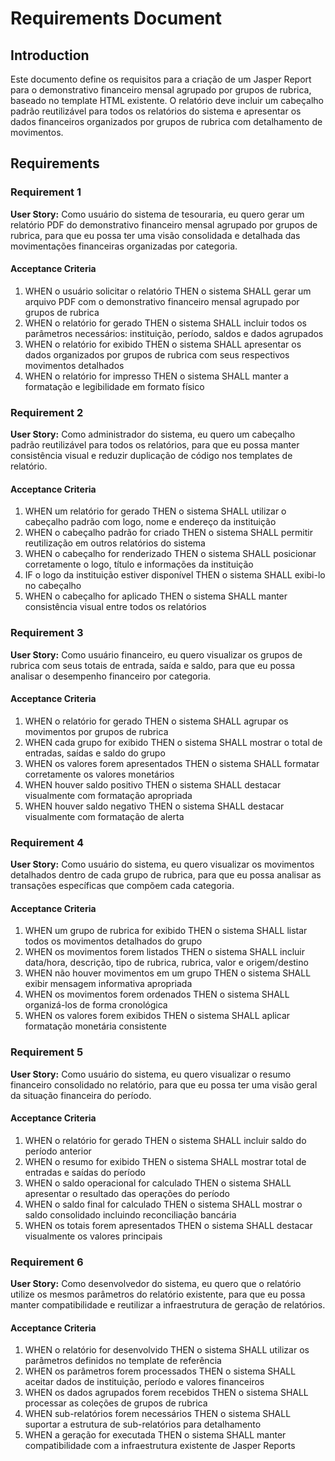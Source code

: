 # Requirements Document

## Introduction

Este documento define os requisitos para a criação de um Jasper Report para o demonstrativo financeiro mensal agrupado por grupos de rubrica, baseado no template HTML existente. O relatório deve incluir um cabeçalho padrão reutilizável para todos os relatórios do sistema e apresentar os dados financeiros organizados por grupos de rubrica com detalhamento de movimentos.

## Requirements

### Requirement 1

**User Story:** Como usuário do sistema de tesouraria, eu quero gerar um relatório PDF do demonstrativo financeiro mensal agrupado por grupos de rubrica, para que eu possa ter uma visão consolidada e detalhada das movimentações financeiras organizadas por categoria.

#### Acceptance Criteria

1. WHEN o usuário solicitar o relatório THEN o sistema SHALL gerar um arquivo PDF com o demonstrativo financeiro mensal agrupado por grupos de rubrica
2. WHEN o relatório for gerado THEN o sistema SHALL incluir todos os parâmetros necessários: instituição, período, saldos e dados agrupados
3. WHEN o relatório for exibido THEN o sistema SHALL apresentar os dados organizados por grupos de rubrica com seus respectivos movimentos detalhados
4. WHEN o relatório for impresso THEN o sistema SHALL manter a formatação e legibilidade em formato físico

### Requirement 2

**User Story:** Como administrador do sistema, eu quero um cabeçalho padrão reutilizável para todos os relatórios, para que eu possa manter consistência visual e reduzir duplicação de código nos templates de relatório.

#### Acceptance Criteria

1. WHEN um relatório for gerado THEN o sistema SHALL utilizar o cabeçalho padrão com logo, nome e endereço da instituição
2. WHEN o cabeçalho padrão for criado THEN o sistema SHALL permitir reutilização em outros relatórios do sistema
3. WHEN o cabeçalho for renderizado THEN o sistema SHALL posicionar corretamente o logo, título e informações da instituição
4. IF o logo da instituição estiver disponível THEN o sistema SHALL exibi-lo no cabeçalho
5. WHEN o cabeçalho for aplicado THEN o sistema SHALL manter consistência visual entre todos os relatórios

### Requirement 3

**User Story:** Como usuário financeiro, eu quero visualizar os grupos de rubrica com seus totais de entrada, saída e saldo, para que eu possa analisar o desempenho financeiro por categoria.

#### Acceptance Criteria

1. WHEN o relatório for gerado THEN o sistema SHALL agrupar os movimentos por grupos de rubrica
2. WHEN cada grupo for exibido THEN o sistema SHALL mostrar o total de entradas, saídas e saldo do grupo
3. WHEN os valores forem apresentados THEN o sistema SHALL formatar corretamente os valores monetários
4. WHEN houver saldo positivo THEN o sistema SHALL destacar visualmente com formatação apropriada
5. WHEN houver saldo negativo THEN o sistema SHALL destacar visualmente com formatação de alerta

### Requirement 4

**User Story:** Como usuário do sistema, eu quero visualizar os movimentos detalhados dentro de cada grupo de rubrica, para que eu possa analisar as transações específicas que compõem cada categoria.

#### Acceptance Criteria

1. WHEN um grupo de rubrica for exibido THEN o sistema SHALL listar todos os movimentos detalhados do grupo
2. WHEN os movimentos forem listados THEN o sistema SHALL incluir data/hora, descrição, tipo de rubrica, rubrica, valor e origem/destino
3. WHEN não houver movimentos em um grupo THEN o sistema SHALL exibir mensagem informativa apropriada
4. WHEN os movimentos forem ordenados THEN o sistema SHALL organizá-los de forma cronológica
5. WHEN os valores forem exibidos THEN o sistema SHALL aplicar formatação monetária consistente

### Requirement 5

**User Story:** Como usuário do sistema, eu quero visualizar o resumo financeiro consolidado no relatório, para que eu possa ter uma visão geral da situação financeira do período.

#### Acceptance Criteria

1. WHEN o relatório for gerado THEN o sistema SHALL incluir saldo do período anterior
2. WHEN o resumo for exibido THEN o sistema SHALL mostrar total de entradas e saídas do período
3. WHEN o saldo operacional for calculado THEN o sistema SHALL apresentar o resultado das operações do período
4. WHEN o saldo final for calculado THEN o sistema SHALL mostrar o saldo consolidado incluindo reconciliação bancária
5. WHEN os totais forem apresentados THEN o sistema SHALL destacar visualmente os valores principais

### Requirement 6

**User Story:** Como desenvolvedor do sistema, eu quero que o relatório utilize os mesmos parâmetros do relatório existente, para que eu possa manter compatibilidade e reutilizar a infraestrutura de geração de relatórios.

#### Acceptance Criteria

1. WHEN o relatório for desenvolvido THEN o sistema SHALL utilizar os parâmetros definidos no template de referência
2. WHEN os parâmetros forem processados THEN o sistema SHALL aceitar dados de instituição, período e valores financeiros
3. WHEN os dados agrupados forem recebidos THEN o sistema SHALL processar as coleções de grupos de rubrica
4. WHEN sub-relatórios forem necessários THEN o sistema SHALL suportar a estrutura de sub-relatórios para detalhamento
5. WHEN a geração for executada THEN o sistema SHALL manter compatibilidade com a infraestrutura existente de Jasper Reports
